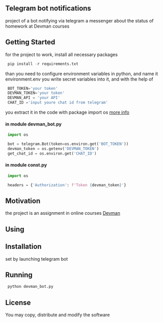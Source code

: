 ## Telegram bot notifications

project of a bot notifying via telegram a messenger about the status of homework at Devman courses

## Getting Started

for the project to work, install all necessary packages 

```python
 pip install -r requirements.txt
```
than you need to configure environment variables in python, and name it environment.env
you write secret variables into it, and with the help of

```python
 BOT_TOKEN='your token'
 DEVMAN_TOKEN='your token'
 DEVMAN_API = 'your API'
 CHAT_ID ='input youre chat id from telegram'
```
you extract it in the code with package
import os [more info](https://gist.github.com/dvmn-tasks/22b18aafb24a6be5213eb5c6532eaef8)
#### in module devman_bot.py

```python
 import os

 bot = telegram.Bot(token=os.environ.get('BOT_TOKEN'))
 devman_token = os.getenv('DEVMAN_TOKEN')
 get_chat_id = os.environ.get('CHAT_ID')
```

#### in module const.py

```python
 import os

 headers = {'Authorization': f'Token {devman_token}'}
```

## Motivation

the project is an assignment in online courses [Devman](https://dvmn.org/modules/)

## Using


## Installation

set by launching telegram bot

## Running

```python
 python devman_bot.py
```

## License

You may copy, distribute and modify the software
